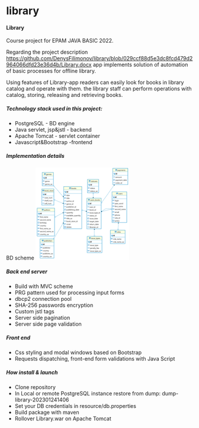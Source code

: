 # library

<h4>Library</h4>

Course project for EPAM JAVA BASIC 2022.

Regarding the project description https://github.com/DenysFilimonov/library/blob/029ccf88d5e3dc8fcd479d2964066dfd23e36d4b/Library.docx
app implements solution of automation of basic processes for offline library.

Using features of Library-app readers can easily look for books in library catalog and operate with them. the library staff can perform operations with catalog, storing, releasing and retrieving books.

<h5>Technology stack used in this project:</h5>

<ul>
  <li>PostgreSQL - BD engine</li>
  <li>Java servlet, jsp&jstl  - backend</li>
  <li>Apache Tomcat - servlet container</li>
  <li>Javascript&Bootstrap -frontend</li>
</ul>  

<h5>Implementation details</h5>
BD scheme 
<img src="bd.png" width="50%">

<h5>Back end server</h5>

<ul>
  <li>Build with MVC scheme</li>
  <li>PRG pattern used for processing input forms</li>
  <li>dbcp2 connection pool</li>
  <li>SHA-256 passwords encryption</li>
  <li>Custom jstl tags</li>
  <li>Server side pagination</li>
  <li>Server side page validation</li>
</ul>  

<h5>Front end</h5>

<ul>
  <li>Css styling and modal windows based on Bootstrap</li>
  <li>Requests dispatching, front-end form validations with Java Script</li>
</ul>  


<h5>How install & launch</h5>
<ul>
  <li>Clone repository</li>
  <li>In Local or remote PostgreSQL instance restore from dump: dump-library-202301241406</li>
  <li>Set your DB credentials in resource/db.properties</li> 
  <li>Build package with maven</li>
  <li>Rollover Library.war on Apache Tomcat</li>
</ul>

